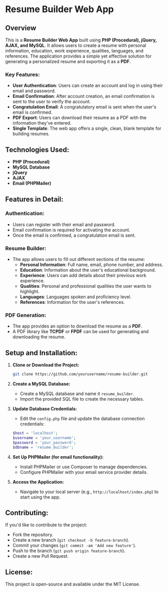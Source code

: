 
# Resume Builder Web App

## Overview

This is a **Resume Builder Web App** built using **PHP (Procedural), jQuery, AJAX, and MySQL**. It allows users to create a resume with personal information, education, work experience, qualities, languages, and references. The application provides a simple yet effective solution for generating a personalized resume and exporting it as a **PDF**.

### Key Features:
- **User Authentication**: Users can create an account and log in using their email and password.
- **Email Confirmation**: After account creation, an email confirmation is sent to the user to verify the account.
- **Congratulation Email**: A congratulatory email is sent when the user's email is confirmed.
- **PDF Export**: Users can download their resume as a PDF with the information they've entered.
- **Single Template**: The web app offers a single, clean, blank template for building resumes.

## Technologies Used:
- **PHP (Procedural)**
- **MySQL Database**
- **jQuery**
- **AJAX**
- **Email (PHPMailer)**

## Features in Detail:
### Authentication:
- Users can register with their email and password.
- Email confirmation is required for activating the account.
- Once the email is confirmed, a congratulation email is sent.

### Resume Builder:
- The app allows users to fill out different sections of the resume:
    - **Personal Information**: Full name, email, phone number, and address.
    - **Education**: Information about the user's educational background.
    - **Experience**: Users can add details about their previous work experience.
    - **Qualities**: Personal and professional qualities the user wants to highlight.
    - **Languages**: Languages spoken and proficiency level.
    - **References**: Information for the user's references.
    
### PDF Generation:
- The app provides an option to download the resume as a **PDF**.
- A PDF library like **TCPDF** or **FPDF** can be used for generating and downloading the resume.

## Setup and Installation:

1. **Clone or Download the Project:**
    ```bash
    git clone https://github.com/yourusername/resume-builder.git
    ```

2. **Create a MySQL Database:**
    - Create a MySQL database and name it `resume_builder`.
    - Import the provided SQL file to create the necessary tables.

3. **Update Database Credentials:**
    - Edit the `config.php` file and update the database connection credentials:
    ```php
    $host = 'localhost';
    $username = 'your_username';
    $password = 'your_password';
    $dbname = 'resume_builder';
    ```

4. **Set Up PHPMailer (for email functionality):**
    - Install PHPMailer or use Composer to manage dependencies.
    - Configure PHPMailer with your email service provider details.

5. **Access the Application:**
    - Navigate to your local server (e.g., `http://localhost/index.php`) to start using the app.

## Contributing:

If you'd like to contribute to the project:
- Fork the repository.
- Create a new branch (`git checkout -b feature-branch`).
- Commit your changes (`git commit -am 'Add new feature'`).
- Push to the branch (`git push origin feature-branch`).
- Create a new Pull Request.

## License:

This project is open-source and available under the MIT License.
